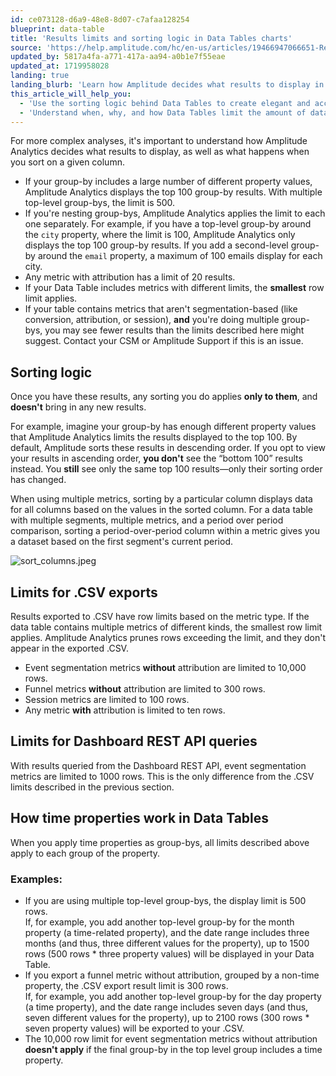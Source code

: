 ```yaml
---
id: ce073128-d6a9-48e8-8d07-c7afaa128254
blueprint: data-table
title: 'Results limits and sorting logic in Data Tables charts'
source: 'https://help.amplitude.com/hc/en-us/articles/19466947066651-Results-limits-and-sorting-logic-in-Data-Tables-charts'
updated_by: 5817a4fa-a771-417a-aa94-a0b1e7f55eae
updated_at: 1719958028
landing: true
landing_blurb: 'Learn how Amplitude decides what results to display in a Data Table chart'
this_article_will_help_you:
  - 'Use the sorting logic behind Data Tables to create elegant and accurate charts'
  - 'Understand when, why, and how Data Tables limit the amount of data you export'
---
```

For more complex analyses, it's important to understand how Amplitude Analytics decides what results to display, as well as what happens when you sort on a given column.

* If your group-by includes a large number of different property values, Amplitude Analytics displays the top 100 group-by results. With multiple top-level group-bys, the limit is 500.
* If you're nesting group-bys, Amplitude Analytics applies the limit to each one separately. For example, if you have a top-level group-by around the `city` property, where the limit is 100, Amplitude Analytics only displays the top 100 group-by results. If you add a second-level group-by around the `email` property, a maximum of 100 emails display for each city.
* Any metric with attribution has a limit of 20 results.
* If your Data Table includes metrics with different limits, the **smallest** row limit applies.
* If your table contains metrics that aren't segmentation-based (like conversion, attribution, or session), **and** you're doing multiple group-bys, you may see fewer results than the limits described here might suggest. Contact your CSM or Amplitude Support if this is an issue.

## Sorting logic

Once you have these results, any sorting you do applies **only to them**, and **doesn't** bring in any new results. 

For example, imagine your group-by has enough different property values that Amplitude Analytics limits the results displayed to the top 100. By default, Amplitude sorts these results in descending order. If you opt to view your results in ascending order, **you don't** see the “bottom 100” results instead. You **still** see only the same top 100 results—only their sorting order has changed.

When using multiple metrics, sorting by a particular column displays data for all columns based on the values in the sorted column. For a data table with multiple segments, multiple metrics, and a period over period comparison, sorting a period-over-period column within a metric gives you a dataset based on the first segment's current period.

![sort_columns.jpeg](/docs/output/img/data-tables/sort-columns-jpeg.jpeg)

## Limits for .CSV exports

Results exported to .CSV have row limits based on the metric type. If the data table contains multiple metrics of different kinds, the smallest row limit applies. Amplitude Analytics prunes rows exceeding the limit, and they don't appear in the exported .CSV.

* Event segmentation metrics **without** attribution are limited to 10,000 rows.
* Funnel metrics **without** attribution are limited to 300 rows.
* Session metrics are limited to 100 rows.
* Any metric **with** attribution is limited to ten rows.

## Limits for Dashboard REST API queries

With results queried from the Dashboard REST API, event segmentation metrics are limited to 1000 rows. This is the only difference from the .CSV limits described in the previous section.

## How time properties work in Data Tables

When you apply time properties as group-bys, all limits described above apply to each group of the property.

### Examples:

* If you are using multiple top-level group-bys, the display limit is 500 rows.   
If, for example, you add another top-level group-by for the month property (a time-related property), and the date range includes three months (and thus, three different values for the property), up to 1500 rows (500 rows \* three property values) will be displayed in your Data Table.
* If you export a funnel metric without attribution, grouped by a non-time property, the .CSV export result limit is 300 rows.   
If, for example, you add another top-level group-by for the day property (a time property), and the date range includes seven days (and thus, seven different values for the property), up to 2100 rows (300 rows * seven property values) will be exported to your .CSV.
*  The 10,000 row limit for event segmentation metrics without attribution **doesn't apply** if the final group-by in the top level group includes a time property.